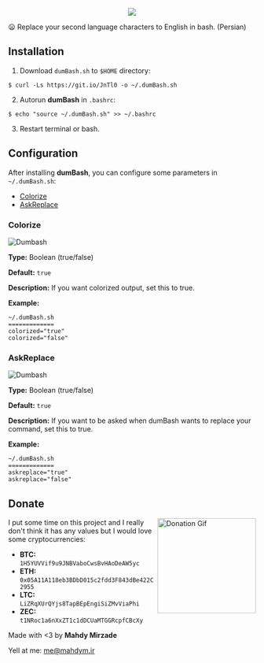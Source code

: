 <p align="center">
    <img src="https://raw.githubusercontent.com/MahdyMirzade/MahdyMirzade/main/assets/dumbash/dumbash_main.png">
</p>
😦 Replace your second language characters to English in bash. (Persian)

## Installation
1. Download `dumBash.sh` to `$HOME` directory:
```
$ curl -Ls https://git.io/JnTl0 -o ~/.dumBash.sh
```
2. Autorun **dumBash** in `.bashrc`:
```
$ echo "source ~/.dumBash.sh" >> ~/.bashrc
```
3. Restart terminal or bash.

## Configuration

After installing **dumBash**, you can configure some parameters in `~/.dumBash.sh`:
- [Colorize](#colorize)
- [AskReplace](#askreplace)

### Colorize

![Dumbash](https://raw.githubusercontent.com/MahdyMirzade/MahdyMirzade/main/assets/dumbash/dumbash_colorized.png)

**Type:** Boolean (true/false)

**Default:** `true`

**Description:** If you want colorized output, set this to true.

**Example:**
```
~/.dumBash.sh
=============
colorized="true"
colorized="false"
```

### AskReplace

![Dumbash](https://raw.githubusercontent.com/MahdyMirzade/MahdyMirzade/main/assets/dumbash/dumbash_askreplaced.png)

**Type:** Boolean (true/false)

**Default:** `true`

**Description:** If you want to be asked when dumBash wants to replace your command, set this to true.

**Example:**
```
~/.dumBash.sh
=============
askreplace="true"
askreplace="false"
```

## Donate
<a href="https://raw.githubusercontent.com/mahdymirzade/mahdymirzade/main/assets/dotfiles/heart.gif"><img src="https://raw.githubusercontent.com/mahdymirzade/mahdymirzade/main/assets/dotfiles/lq/heart.gif" alt="Donation Gif" width="200" height="193" align="right"></a>
I put some time on this project and I really don't think it has any values but I would love some cryptocurrencies:
- **BTC:** `1H5YUVVif9u9JNBVaboCwsBvHAoDeAW5yc`
- **ETH:** `0x05A11A118eb3BDbD015c2fdd3F843dBe422C2955`
- **LTC:** `LiZRqXUrQYjs8TapBEpEngiSiZMvViaPhi`
- **ZEC:** `t1NRoc1a6nXxZT1c1dDCUaMTGGRcpfCBcXy`

Made with <3 by **Mahdy Mirzade**

Yell at me: [me@mahdym.ir](mailto:me@mahdym.ir)
